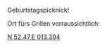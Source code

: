 
Geburtstagspicknick!

Ort fürs Grillen vorraussichtlich:

[N 52.47,E 013.394](https://www.google.de/maps/place/52°28'12.6"N+13°23'39.6"E/@52.4701667,13.3943333,15z)
